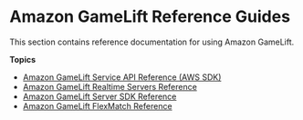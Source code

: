 # Amazon GameLift Reference Guides<a name="reference-intro"></a>

This section contains reference documentation for using Amazon GameLift\.

**Topics**
+ [Amazon GameLift Service API Reference \(AWS SDK\)](reference-awssdk.md)
+ [Amazon GameLift Realtime Servers Reference](reference-rtssdk.md)
+ [Amazon GameLift Server SDK Reference](reference-serversdk.md)
+ [Amazon GameLift FlexMatch Reference](reference-flexmatch.md)